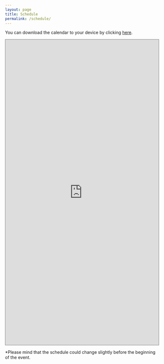 ```yaml
---
layout: page
title: Schedule
permalink: /schedule/
---
```


You can download the calendar to your device by clicking [here](https://calendar.google.com/calendar/ical/bhg-donostia%40bcbl.eu/public/basic.ics).

<iframe src="https://calendar.google.com/calendar/embed?height=1000&amp;wkst=2&amp;bgcolor=%234a578e&amp;ctz=Europe%2FMadrid&amp;src=YmhnLWRvbm9zdGlhQGJjYmwuZXU&amp;color=%23039BE5&amp;title=Brainhack%20Donostia%202020&amp;mode=WEEK&amp;showTabs=0&amp;showCalendars=0&amp;showPrint=0&amp;tab=mc&mode=week&dates=20201109/20201115" style="border:solid 1px #777" width="100%" height="1000" frameborder="0" scrolling="no"></iframe>

*Please mind that the schedule could change slightly before the beginning of the event.
